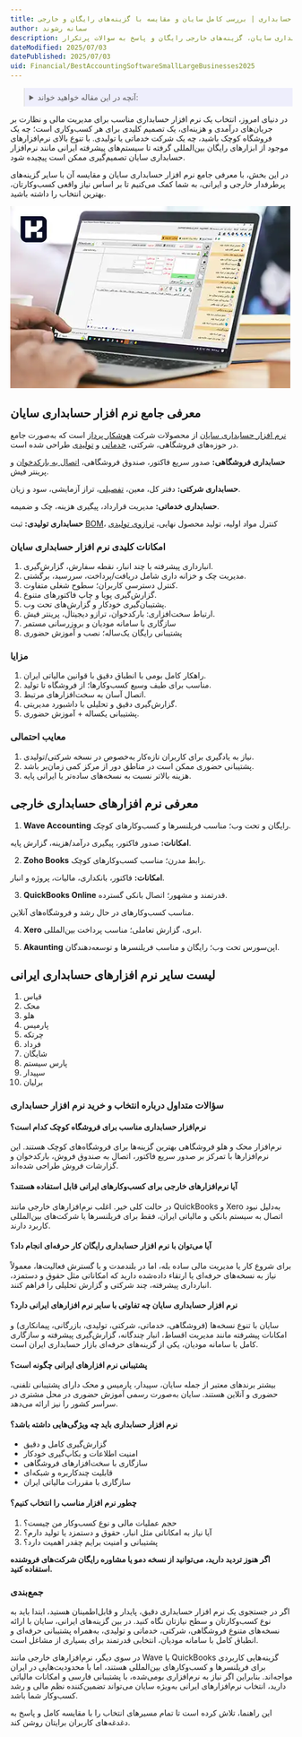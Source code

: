 ```yaml
---
title: راهنمای خرید بهترین نرم افزار حسابداری | بررسی کامل سایان و مقایسه با گزینه‌های رایگان و خارجی
author: سمانه رشوند
description: بهترین نرم‌افزارهای حسابداری را در این راهنمای کامل بشناسید؛ معرفی کامل نرم‌افزار حسابداری سایان، گزینه‌های خارجی رایگان و پاسخ به سوالات پرتکرار
dateModified: 2025/07/03
datePublished: 2025/07/03
uid: Financial/BestAccountingSoftwareSmallLargeBusinesses2025
---
```


<blockquote style="background-color:#eeeefc; padding:0.5rem">
  <details>
    <summary>آنچه در این مقاله خواهید خواند:</summary>
    <ul>
      <li>معرفی جامع نرم افزار حسابداری سایان</li>
      <li>امکانات کلیدی نرم‌افزار حسابداری سایان</li>
      <li>مزایا و معایب نرم‌افزار حسابداری سایان
      <li>معرفی نرم‌افزارهای حسابداری خارجی
        <ul>
          <li>Wave Accounting</li>
          <li>Zoho Books</li>
          <li>QuickBooks Online</li>
          <li>Xero</li>
          <li>Akaunting</li>
        </ul>
      </li>
      <li>لیست سایر نرم‌افزارهای حسابداری ایرانی</li>
      <li>سؤالات متداول درباره انتخاب و خرید نرم‌افزار حسابداری
        <ul>
          <li>نرم‌افزار حسابداری مناسب برای فروشگاه کوچک کدام است؟</li>
          <li>آیا نرم‌افزارهای خارجی برای کسب‌وکارهای ایرانی قابل استفاده هستند؟</li>
          <li>آیا می‌توان با نرم‌افزار حسابداری رایگان کار حرفه‌ای انجام داد؟</li>
          <li>نرم‌افزار حسابداری سایان چه تفاوتی با سایر نرم‌افزارهای ایرانی دارد؟</li>
          <li>پشتیبانی نرم‌افزارهای ایرانی چگونه است؟</li>
          <li>نرم‌افزار حسابداری باید چه ویژگی‌هایی داشته باشد؟</li>
          <li>چطور نرم‌افزار مناسب را انتخاب کنیم؟</li>
        </ul>
      </li>
      <li>جمع‌بندی</li>
    </ul>
  </details>
</blockquote>

در دنیای امروز، انتخاب یک نرم افزار حسابداری مناسب برای مدیریت مالی و نظارت بر جریان‌های درآمدی و هزینه‌ای، یک تصمیم کلیدی برای هر کسب‌وکاری است؛ چه یک فروشگاه کوچک باشید، چه یک شرکت خدماتی یا تولیدی. با تنوع بالای نرم‌افزارهای موجود از ابزارهای رایگان بین‌المللی گرفته تا سیستم‌های پیشرفته ایرانی مانند نرم‌افزار حسابداری سایان تصمیم‌گیری ممکن است پیچیده شود.

در این بخش، با معرفی جامع نرم افزار حسابداری سایان و مقایسه آن با سایر گزینه‌های پرطرفدار خارجی و ایرانی، به شما کمک می‌کنیم تا بر اساس نیاز واقعی کسب‌وکارتان، بهترین انتخاب را داشته باشید.

![سایان، بهترین نرم افزار حسابداری](./Images/TheBestInventorySoftware-01.webp)

## معرفی جامع نرم افزار حسابداری سایان

<a href="https://www.hooshkar.com/Software/Sayan/Module/Accounting" target="_blank">نرم افزار حسابداری سایان</a> از محصولات شرکت <a href="https://www.hooshkar.com" target="_blank">هوشکار پرداز</a> است که به‌صورت جامع در حوزه‌های فروشگاهی، شرکتی، <a href="https://www.hooshkar.com/Software/Sayan/Package/Services" target="_blank">خدماتی</a> و <a href="https://www.hooshkar.com/Software/Sayan/Package/Industrial" target="_blank">تولیدی</a> طراحی شده است.

**حسابداری فروشگاهی:** صدور سریع فاکتور، صندوق فروشگاهی، <a href="https://www.hooshkar.com/Software/Sayan/Module/BarcodeReader" target="_blank">اتصال به بارکدخوان</a> و پرینتر فیش.

**حسابداری شرکتی:** دفتر کل، معین، <a href="https://www.hooshkar.com/Wiki/Accounting/DetailedAccount" target="_blank">تفصیلی</a>، تراز آزمایشی، سود و زیان.

**حسابداری خدماتی:** مدیریت قرارداد، پیگیری هزینه، چک و ضمیمه.

**حسابداری تولیدی:** ثبت <a href="https://www.hooshkar.com/Wiki/Production/BOM" target="_blank">BOM</a>، کنترل مواد اولیه، تولید محصول نهایی، <a href="https://www.hooshkar.com/Software/Sayan/Module/IndustrialScale" target="_blank">ترازوی تولیدی</a> 





### امکانات کلیدی نرم افزار حسابداری سایان

1. انبارداری پیشرفته با چند انبار، نقطه سفارش، گزارش‌گیری.
2. مدیریت چک و خزانه داری شامل دریافت/پرداخت، سررسید، برگشتی.
3. کنترل دسترسی کاربران؛ سطوح شغلی متفاوت.
4. گزارش‌گیری پویا و چاپ فاکتورهای متنوع.
5. پشتیبان‌گیری خودکار و گزارش‌های تحت وب.
6. ارتباط سخت‌افزاری: بارکدخوان، ترازو دیجیتال، پرینتر فیش.
7. سازگاری با سامانه مودیان و بروزرسانی مستمر 
8. پشتیبانی رایگان یک‌ساله؛ نصب و آموزش حضوری 

### مزایا

1. راهکار کامل بومی با انطباق دقیق با قوانین مالیاتی ایران.
2. مناسب برای طیف وسیع کسب‌وکارها؛ از فروشگاه تا تولید.
3. اتصال آسان به سخت‌افزارهای مرتبط.
4. گزارش‌گیری دقیق و تحلیلی با داشبورد مدیریتی.
5. پشتیبانی یکساله + آموزش حضوری.

### معایب احتمالی

1. نیاز به یادگیری برای کاربران تازه‌کار به‌خصوص در نسخه شرکتی/تولیدی.
2. پشتیبانی حضوری ممکن است در مناطق دور از مرکز کمی زمان‌بر باشد.
3. هزینه بالاتر نسبت به نسخه‌های ساده‌تر یا ایرانی پایه.

## معرفی نرم افزارهای حسابداری خارجی

1. **Wave Accounting**
رایگان و تحت وب؛ مناسب فریلنسرها و کسب‌وکارهای کوچک.

**امکانات:** صدور فاکتور، پیگیری درآمد/هزینه، گزارش پایه.

2. **Zoho Books**
رابط مدرن؛ مناسب کسب‌وکارهای کوچک.

**امکانات:** فاکتور، بانکداری، مالیات، پروژه و انبار.

3. **QuickBooks Online**
قدرتمند و مشهور؛ اتصال بانکی گسترده.

مناسب کسب‌وکارهای در حال رشد و فروشگاه‌های آنلاین.

4. **Xero**
ابری، گزارش تعاملی؛ مناسب پرداخت بین‌المللی.

5. **Akaunting**
اپن‌سورس تحت وب؛ رایگان و مناسب فریلنسرها و توسعه‌دهندگان.

## لیست سایر نرم افزارهای حسابداری ایرانی

1. قیاس
2. محک
3. هلو
4. پارمیس
5. چرتکه
6. فرداد
7. شایگان
8. پارس سیستم
9. سپیدار
10. برلیان

### سؤالات متداول درباره انتخاب و خرید نرم افزار حسابداری

#### نرم‌افزار حسابداری مناسب برای فروشگاه کوچک کدام است؟
نرم‌افزار محک و هلو فروشگاهی بهترین گزینه‌ها برای فروشگاه‌های کوچک هستند. این نرم‌افزارها با تمرکز بر صدور سریع فاکتور، اتصال به صندوق فروش، بارکدخوان و گزارشات فروش طراحی شده‌اند.

#### آیا نرم‌افزارهای خارجی برای کسب‌وکارهای ایرانی قابل استفاده هستند؟
در حالت کلی خیر. اغلب نرم‌افزارهای خارجی مانند QuickBooks و Xero به‌دلیل نبود اتصال به سیستم بانکی و مالیاتی ایران، فقط برای فریلنسرها یا شرکت‌های بین‌المللی کاربرد دارند.

#### آیا می‌توان با نرم افزار حسابداری رایگان کار حرفه‌ای انجام داد؟
برای شروع کار یا مدیریت مالی ساده بله، اما در بلندمدت و با گسترش فعالیت‌ها، معمولاً نیاز به نسخه‌های حرفه‌ای یا ارتقاء داده‌شده دارید که امکاناتی مثل حقوق و دستمزد، انبارداری پیشرفته، چند شرکتی و گزارش تحلیلی را فراهم کنند.

#### نرم افزار حسابداری سایان چه تفاوتی با سایر نرم افزارهای ایرانی دارد؟
سایان با تنوع نسخه‌ها (فروشگاهی، خدماتی، شرکتی، تولیدی، بازرگانی، پیمانکاری) و امکانات پیشرفته مانند مدیریت اقساط، انبار چندگانه، گزارش‌گیری پیشرفته و سازگاری کامل با سامانه مودیان، یکی از گزینه‌های حرفه‌ای بازار حسابداری ایران است.

#### پشتیبانی نرم افزارهای ایرانی چگونه است؟
بیشتر برندهای معتبر از جمله سایان، سپیدار، پارمیس و محک دارای پشتیبانی تلفنی، حضوری و آنلاین هستند. سایان به‌صورت رسمی آموزش حضوری در محل مشتری در سراسر کشور را نیز ارائه می‌دهد.

#### نرم افزار حسابداری باید چه ویژگی‌هایی داشته باشد؟

- گزارش‌گیری کامل و دقیق
- امنیت اطلاعات و بکاپ‌گیری خودکار
- سازگاری با سخت‌افزارهای فروشگاهی
- قابلیت چندکاربره و شبکه‌ای
- سازگاری با مقررات مالیاتی ایران

#### چطور نرم افزار مناسب را انتخاب کنیم؟

1. حجم عملیات مالی و نوع کسب‌وکار من چیست؟
2. آیا نیاز به امکاناتی مثل انبار، حقوق و دستمزد یا تولید دارم؟
3. پشتیبانی و امنیت برایم چقدر اهمیت دارد؟

**اگر هنوز تردید دارید، می‌توانید از نسخه دمو یا مشاوره رایگان شرکت‌های فروشنده استفاده کنید.**

### جمع‌بندی

اگر در جستجوی یک نرم افزار حسابداری دقیق، پایدار و قابل‌اطمینان هستید، ابتدا باید به نوع کسب‌وکارتان و سطح نیازتان نگاه کنید. در بین گزینه‌های ایرانی، سایان با ارائه نسخه‌های متنوع فروشگاهی، شرکتی، خدماتی و تولیدی، به‌همراه پشتیبانی حرفه‌ای و انطباق کامل با سامانه مودیان، انتخابی قدرتمند برای بسیاری از مشاغل است.

در سوی دیگر، نرم‌افزارهای خارجی مانند Wave یا QuickBooks گزینه‌هایی کاربردی برای فریلنسرها و کسب‌وکارهای بین‌المللی هستند، اما با محدودیت‌هایی در ایران مواجه‌اند. بنابراین اگر نیاز به نرم‌افزاری بومی‌شده، با پشتیبانی فارسی و امکانات مالیاتی دارید، انتخاب نرم‌افزارهای ایرانی به‌ویژه سایان می‌تواند تضمین‌کننده نظم مالی و رشد کسب‌وکار شما باشد.

این راهنما، تلاش کرده است تا تمام مسیرهای انتخاب را با مقایسه کامل و پاسخ به دغدغه‌های کاربران برایتان روشن کند.